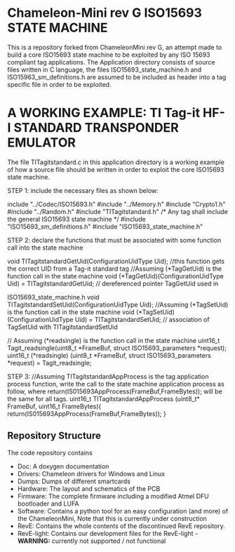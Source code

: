 Chameleon-Mini rev G ISO15693 STATE MACHINE
===========================================
This is a repository forked from ChameleonMini rev G, an attempt made to build a core ISO15693 state machine to be exploited by any ISO 15693 compliant tag applications. The Application directory consists of source files written in C language, the files ISO15693_state_machine.h and ISO15963_sm_definitions.h are assumed to be included as header into a tag specific file in order to be exploited.

A WORKING EXAMPLE:
TI Tag-it HF-I STANDARD TRANSPONDER EMULATOR
===============================================================
The file TITagitstandard.c in this application directory is a working example of how a source file should be written in order to exploit the core ISO15693 state machine. 

STEP 1: include the necessary files as shown below:

include "../Codec/ISO15693.h"
#include "../Memory.h"
#include "Crypto1.h"
#include "../Random.h"
#include "TITagitstandard.h"
/* Any tag shall include the general ISO15693 state machine */
#include "ISO15693_sm_definitions.h"
#include "ISO15693_state_machine.h"

STEP 2: declare the functions that must be associated with some function call into the state machine

void TITagitstandardGetUid(ConfigurationUidType Uid); //this function gets the correct UID from a Tag-it standard tag
//Assuming (*TagGetUid) is the function call in the state machine 
void (*TagGetUid)(ConfigurationUidType Uid) = TITagitstandardGetUid; // dereferenced pointer TagGetUid used in       

ISO15693_state_machine.h void TITagitstandardSetUid(ConfigurationUidType Uid);
//Assuming (*TagSetUid) is the function call in the state machine 
void (*TagSetUid)(ConfigurationUidType Uid) = TITagitstandardSetUid; // association of TagSetUid with TITagitstandardSetUid 

// Assuming (*readsingle) is the function call in the state machine
uint16_t Tagit_readsingle(uint8_t *FrameBuf, struct ISO15693_parameters *request);   
uint16_t (*readsingle) (uint8_t *FrameBuf, struct ISO15693_parameters *request) = Tagit_readsingle;  

STEP 3:
//Assuming TITagitstandardAppProcess is the tag application process function, write the call to the state machine application process as follow, where return(IS015693AppProcess(FrameBuf,FrameBytes)); will be the same for all tags.
uint16_t TITagitstandardAppProcess  (uint8_t* FrameBuf, uint16_t FrameBytes){
    return(IS015693AppProcess(FrameBuf,FrameBytes));
}

Repository Structure
--------------------
The code repository contains
* Doc: A doxygen documentation 
* Drivers: Chameleon drivers for Windows and Linux
* Dumps: Dumps of different smartcards
* Hardware: The layout and schematics of the PCB
* Firmware: The complete firmware including a modified Atmel DFU bootloader and LUFA
* Software: Contains a python tool for an easy configuration (and more) of the ChameleonMini, Note that this is currently under construction
* RevE: Contains the whole contents of the discontinued RevE repository.
* RevE-light: Contains our development files for the RevE-light - **WARNING:** currently not supported / not functional
